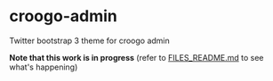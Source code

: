 croogo-admin
============

Twitter bootstrap 3 theme for croogo admin

**Note that this work is in progress** (refer to [FILES_README.md](FILES_README.md) to see what's happening)